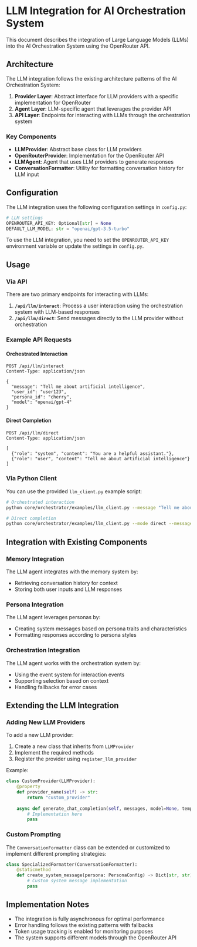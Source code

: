 # LLM Integration for AI Orchestration System

This document describes the integration of Large Language Models (LLMs) into the AI Orchestration System using the OpenRouter API.

## Architecture

The LLM integration follows the existing architecture patterns of the AI Orchestration System:

1. **Provider Layer**: Abstract interface for LLM providers with a specific implementation for OpenRouter
2. **Agent Layer**: LLM-specific agent that leverages the provider API
3. **API Layer**: Endpoints for interacting with LLMs through the orchestration system

### Key Components

- **LLMProvider**: Abstract base class for LLM providers
- **OpenRouterProvider**: Implementation for the OpenRouter API
- **LLMAgent**: Agent that uses LLM providers to generate responses
- **ConversationFormatter**: Utility for formatting conversation history for LLM input

## Configuration

The LLM integration uses the following configuration settings in `config.py`:

```python
# LLM settings
OPENROUTER_API_KEY: Optional[str] = None
DEFAULT_LLM_MODEL: str = "openai/gpt-3.5-turbo"
```

To use the LLM integration, you need to set the `OPENROUTER_API_KEY` environment variable or update the settings in `config.py`.

## Usage

### Via API

There are two primary endpoints for interacting with LLMs:

1. **`/api/llm/interact`**: Process a user interaction using the orchestration system with LLM-based responses
2. **`/api/llm/direct`**: Send messages directly to the LLM provider without orchestration

### Example API Requests

#### Orchestrated Interaction

```http
POST /api/llm/interact
Content-Type: application/json

{
  "message": "Tell me about artificial intelligence",
  "user_id": "user123",
  "persona_id": "cherry",
  "model": "openai/gpt-4"
}
```

#### Direct Completion

```http
POST /api/llm/direct
Content-Type: application/json

[
  {"role": "system", "content": "You are a helpful assistant."},
  {"role": "user", "content": "Tell me about artificial intelligence"}
]
```

### Via Python Client

You can use the provided `llm_client.py` example script:

```bash
# Orchestrated interaction
python core/orchestrator/examples/llm_client.py --message "Tell me about artificial intelligence" --persona-id "cherry"

# Direct completion
python core/orchestrator/examples/llm_client.py --mode direct --message "Tell me about artificial intelligence" --system "You are a helpful AI expert."
```

## Integration with Existing Components

### Memory Integration

The LLM agent integrates with the memory system by:
- Retrieving conversation history for context
- Storing both user inputs and LLM responses

### Persona Integration

The LLM agent leverages personas by:
- Creating system messages based on persona traits and characteristics
- Formatting responses according to persona styles

### Orchestration Integration

The LLM agent works with the orchestration system by:
- Using the event system for interaction events
- Supporting selection based on context
- Handling fallbacks for error cases

## Extending the LLM Integration

### Adding New LLM Providers

To add a new LLM provider:

1. Create a new class that inherits from `LLMProvider`
2. Implement the required methods
3. Register the provider using `register_llm_provider`

Example:

```python
class CustomProvider(LLMProvider):
    @property
    def provider_name(self) -> str:
        return "custom_provider"
    
    async def generate_chat_completion(self, messages, model=None, temperature=0.7, max_tokens=None):
        # Implementation here
        pass
```

### Custom Prompting

The `ConversationFormatter` class can be extended or customized to implement different prompting strategies:

```python
class SpecializedFormatter(ConversationFormatter):
    @staticmethod
    def create_system_message(persona: PersonaConfig) -> Dict[str, str]:
        # Custom system message implementation
        pass
```

## Implementation Notes

- The integration is fully asynchronous for optimal performance
- Error handling follows the existing patterns with fallbacks
- Token usage tracking is enabled for monitoring purposes
- The system supports different models through the OpenRouter API
